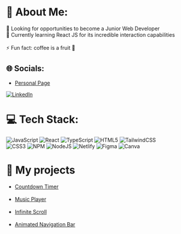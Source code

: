 # 💫 About Me:
🤝 Looking for opportunities to become a Junior Web Developer<br>🌱 Currently learning React JS for its incredible interaction capabilities<br><br>⚡ Fun fact: coffee is a fruit 🍒


## 🌐 Socials:
<ul>
  <li><a target=_blank href = "https://gracjangutowski.com/">Personal Page</a></li>
</ul>

[![LinkedIn](https://img.shields.io/badge/LinkedIn-%230077B5.svg?logo=linkedin&logoColor=white)](https://linkedin.com/in/gracjan-gutowski-82147318b/) 

# 💻 Tech Stack:
![JavaScript](https://img.shields.io/badge/javascript-%23323330.svg?style=for-the-badge&logo=javascript&logoColor=%23F7DF1E) 
![React](https://img.shields.io/badge/react-%2320232a.svg?style=for-the-badge&logo=react&logoColor=%2361DAFB) 
![TypeScript](https://img.shields.io/badge/typescript-%23007ACC.svg?style=for-the-badge&logo=typescript&logoColor=white) 
![HTML5](https://img.shields.io/badge/html5-%23E34F26.svg?style=for-the-badge&logo=html5&logoColor=white) 
![TailwindCSS](https://img.shields.io/badge/tailwindcss-%2338B2AC.svg?style=for-the-badge&logo=tailwind-css&logoColor=white) 	
![CSS3](https://img.shields.io/badge/css3-%231572B6.svg?style=for-the-badge&logo=css3&logoColor=white) 
![NPM](https://img.shields.io/badge/NPM-%23000000.svg?style=for-the-badge&logo=npm&logoColor=white) 
![NodeJS](https://img.shields.io/badge/node.js-6DA55F?style=for-the-badge&logo=node.js&logoColor=white) 
![Netlify](https://img.shields.io/badge/netlify-%23000000.svg?style=for-the-badge&logo=netlify&logoColor=#00C7B7) 
![Figma](https://img.shields.io/badge/figma-%23F24E1E.svg?style=for-the-badge&logo=figma&logoColor=white) 
![Canva](https://img.shields.io/badge/Canva-%2300C4CC.svg?style=for-the-badge&logo=Canva&logoColor=white)

# 🔨 My projects
<ul>
  <li><a target=_blank href = "https://gracek-g.github.io/countdown/">Countdown Timer</a></li>
  <br>
  <li><a target=_blank href = "https://gracek-g.github.io/music-player/">Music Player</a></li>
  <br>
  <li><a target=_blank href = "https://gracek-g.github.io/infinity-scroll-study/">Infinite Scroll</a></li>
  <br>
  <li><a target=_blank href = "https://gracek-g.github.io/Animated-navigation-bar/">Animated Navigation Bar</a></li>
</ul>

<!-- 
# 📊 GitHub Stats:
![](https://github-readme-stats.vercel.app/api?username=Gracek-G&theme=dark&hide_border=false&include_all_commits=false&count_private=false)<br/> 
![](https://github-readme-streak-stats.herokuapp.com/?user=Gracek-G&theme=dark&hide_border=false)<br/> 
![](https://github-readme-stats.vercel.app/api/top-langs/?username=Gracek-G&theme=dark&hide_border=false&include_all_commits=false&count_private=false&layout=compact) -->

<!-- Proudly created with GPRM ( https://gprm.itsvg.in ) -->
